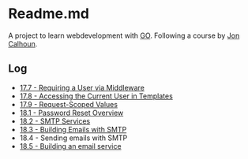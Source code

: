 # Readme.md

A project to learn webdevelopment with [GO](https://go.dev/). Following a course by [Jon Calhoun](https://www.calhoun.io/).

## Log
* [17.7 - Requiring a User via Middleware](https://courses.calhoun.io/lessons/les_wdv2_require_user_mw)
* [17.8 - Accessing the Current User in Templates](https://courses.calhoun.io/lessons/les_wdv2_current_user_tpl_func)
* [17.9 - Request-Scoped Values](https://courses.calhoun.io/lessons/les_wdv2_request_scoped_vals)
* [18.1 - Password Reset Overview](https://courses.calhoun.io/lessons/les_wdv2_password_reset_overview)
* [18.2 - SMTP Services](https://courses.calhoun.io/lessons/les_wdv2_smtp_services)
* [18.3 - Building Emails with SMTP](https://courses.calhoun.io/lessons/les_wdv2_building_emails)
* 18.4 - Sending emails with SMTP
* [18.5 - Building an email service](https://courses.calhoun.io/lessons/les_wdv2_email_service)